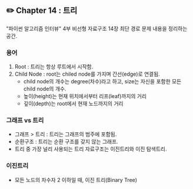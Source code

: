 ## **✏️ Chapter 14 : 트리**
"파이썬 알고리즘 인터뷰" 4부 비선형 자료구조 14장 최단 경로 문제 내용을 정리하는 공간.

### 용어
1) Root : 트리는 항상 루트에서 시작함.
2) Child Node : root는 chiled node를 가지며 간선(edge)로 연결됨.
    - child node의 개수는 degree(차수)라고 하고, size는 자신을 포함한 모든 child node의 개수.
    - 높이(height)는 현재 위치에서부터 리프(leaf)까지의 거리
    - 깊이(depth)는 root에서 현재 노드까지의 거리

### 그래프 vs 트리
- 그래프 > 트리 : 트리는 그래프의 범주에 포함됨.
- 순환구조 : 트리는 순환 구조를 갖지 않는 그래프.
- 트리 중 가장 널리 사용되는 트리 자료구조는 이진트리와 이진 탐색트리.

### 이진트리
- 모든 노드의 차수자 2 이하일 때, 이진 트리(Binary Tree)


